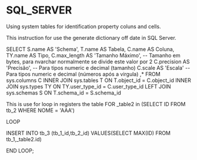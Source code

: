 
# SQL_SERVER
Using system tables for identification property coluns and cells.

This instruction for use the generate dictionary off date in SQL Server.



SELECT
  S.name AS 'Schema',
  T.name AS Tabela,
  C.name AS Coluna,
  TY.name AS Tipo,
  C.max_length AS 'Tamanho Máximo', -- Tamanho em bytes, para nvarchar normalmente se divide este valor por 2
  C.precision AS 'Precisão', -- Para tipos numeric e decimal (tamanho)
  C.scale AS 'Escala' -- Para tipos numeric e decimal (números após a virgula)
  ,*
FROM sys.columns C
INNER JOIN sys.tables T
  ON T.object_id = C.object_id
INNER JOIN sys.types TY
  ON TY.user_type_id = C.user_type_id
LEFT JOIN sys.schemas S
  ON T.schema_id = S.schema_id





This is use for loop in registers the table 
FOR _table2 in (SELECT ID FROM tb_2 WHERE NOME = 'AAA')

LOOP

   INSERT INTO tb_3 (tb_1_id,tb_2_id) VALUES(SELECT MAX(ID) FROM tb_1,_table2.id)

END LOOP;
